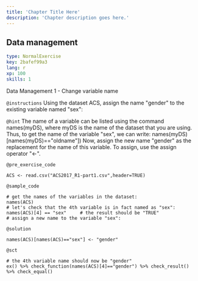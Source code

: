 ```yaml
---
title: 'Chapter Title Here'
description: 'Chapter description goes here.'
---
```


## Data management

```yaml
type: NormalExercise
key: 2bafef99a3
lang: r
xp: 100
skills: 1
```

Data Management 1 - Change variable name

`@instructions`
Using the dataset ACS, assign the name "gender" to the existing variable named "sex":

`@hint`
The name of a variable can be listed using the command names(myDS), where myDS is the name of the dataset that you are using.
Thus, to get the name of the variable "sex", we can write:
names(myDS)[names(myDS)=="oldname"])
Now, assign the new name "gender" as the replacement for the name of this variable.
To assign, use the assign operator "<-".

`@pre_exercise_code`
```{r}
ACS <- read.csv("ACS2017_R1-part1.csv",header=TRUE)
```

`@sample_code`
```{r}
# get the names of the variables in the dataset:
names(ACS)
# let's check that the 4th variable is in fact named as "sex":
names(ACS)[4] == "sex"     # the result should be "TRUE"
# assign a new name to the variable "sex":

```

`@solution`
```{r}
names(ACS)[names(ACS)=="sex"] <- "gender"
```

`@sct`
```{r}
# the 4th variable name should now be "gender"
ex() %>% check_function(names(ACS)[4]=="gender") %>% check_result() %>% check_equal() 
```

